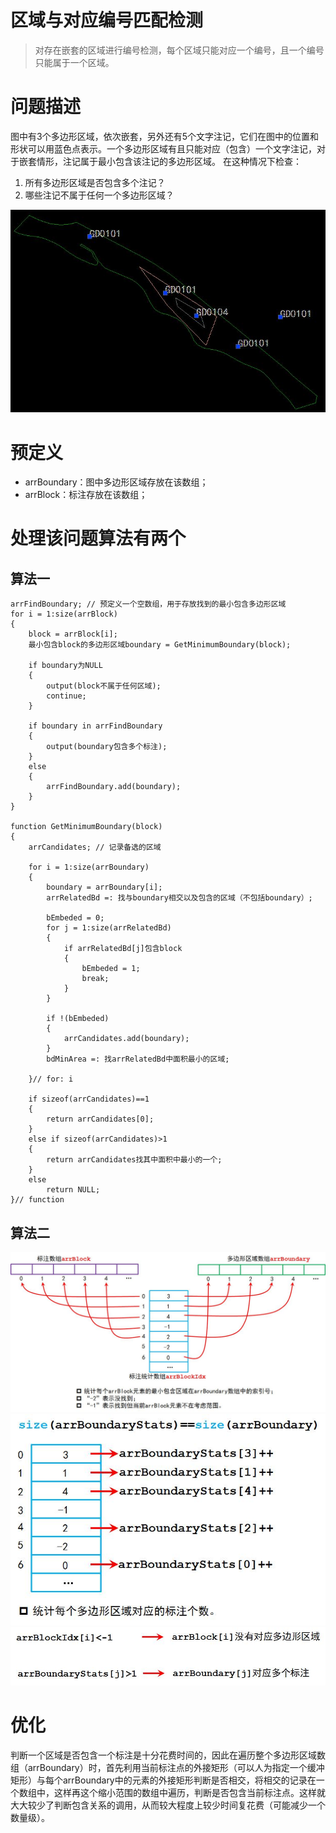 # 区域与对应编号匹配检测


> 对存在嵌套的区域进行编号检测，每个区域只能对应一个编号，且一个编号只能属于一个区域。


# 问题描述
图中有3个多边形区域，依次嵌套，另外还有5个文字注记，它们在图中的位置和形状可以用蓝色点表示。一个多边形区域有且只能对应（包含）一个文字注记，对于嵌套情形，注记属于最小包含该注记的多边形区域。
在这种情况下检查：

1. 所有多边形区域是否包含多个注记？
2. 哪些注记不属于任何一个多边形区域？

![图1 讨论问题的截图](./8/01.jpg)

# 预定义
* arrBoundary：图中多边形区域存放在该数组；
* arrBlock：标注存放在该数组；

# 处理该问题算法有两个

## 算法一

````
arrFindBoundary; // 预定义一个空数组，用于存放找到的最小包含多边形区域
for i = 1:size(arrBlock)
{
	block = arrBlock[i];
	最小包含block的多边形区域boundary = GetMinimumBoundary(block);

	if boundary为NULL
	{
		output(block不属于任何区域);
		continue;
	}
	
	if boundary in arrFindBoundary
	{
		output(boundary包含多个标注);
	}
	else
	{
		arrFindBoundary.add(boundary);
	}
}

function GetMinimumBoundary(block)
{
	arrCandidates; // 记录备选的区域
	
	for i = 1:size(arrBoundary)
	{
		boundary = arrBoundary[i];
		arrRelatedBd =: 找与boundary相交以及包含的区域（不包括boundary）;
		
		bEmbeded = 0;
		for j = 1:size(arrRelatedBd)
		{
			if arrRelatedBd[j]包含block
			{
				bEmbeded = 1;
				break;
			}
		}

		if !(bEmbeded)
		{
			arrCandidates.add(boundary);
		}
		bdMinArea =: 找arrRelatedBd中面积最小的区域;
	
	}// for: i

	if sizeof(arrCandidates)==1
	{
		return arrCandidates[0];
	}
	else if sizeof(arrCandidates)>1
	{
		return arrCandidates找其中面积中最小的一个;
	}
	else
		return NULL;
}// function
````

## 算法二

![图2](./8/02.jpg)
![图3](./8/03.jpg)
![图4](./8/04.jpg)


# 优化
判断一个区域是否包含一个标注是十分花费时间的，因此在遍历整个多边形区域数组（arrBoundary）时，首先利用当前标注点的外接矩形（可以人为指定一个缓冲矩形）与每个arrBoundary中的元素的外接矩形判断是否相交，将相交的记录在一个数组中，这样再这个缩小范围的数组中遍历，判断是否包含当前标注点。这样就大大较少了判断包含关系的调用，从而较大程度上较少时间复花费（可能减少一个数量级）。

